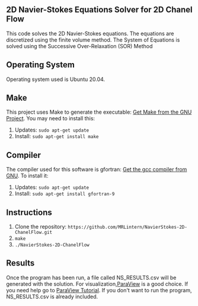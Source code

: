 ## 2D Navier-Stokes Equations Solver for 2D Chanel Flow
This code solves the 2D Navier-Stokes equations.
The equations are discretized using the finite volume method.
The System of Equations is solved using the Successive Over-Relaxation (SOR) Method

## Operating System
Operating system used is Ubuntu 20.04.

## Make
This project uses Make to generate the executable: [Get Make from the GNU Project](https://www.gnu.org/software/make/).
You may need to install this: 
1. Updates: `sudo apt-get update`
2. Install: `sudo apt-get install make`


## Compiler
The compiler used for this software is gfortran: [Get the gcc compiler from GNU](https://gcc.gnu.org/fortran/).
To install it: 
1. Updates: `sudo apt-get update`
2. Install: `sudo apt-get install gfortran-9`

## Instructions
1. Clone the repository: `https://github.com/MRLintern/NavierStokes-2D-ChanelFlow.git`
2. `make`
3. `./NavierStokes-2D-ChanelFlow`

## Results
Once the program has been run, a file called NS_RESULTS.csv will be generated
with the solution. For visualization,[ParaView](https://www.paraview.org/) is a good choice.
If you need help go to [ParaView Tutorial](https://www.paraview.org/Wiki/images/b/bc/ParaViewTutorial56.pdf).
If you don't want to run the program, NS_RESULTS.csv is already included.
